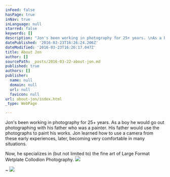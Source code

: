 ```yaml
---
inFeed: false
hasPage: true
inNav: true
inLanguage: null
starred: false
keywords: []
description: "Jon's been working in photography for 25+ years. \nAs a boy he would go out photographing with his father who was a painter. His father would use the photographs to paint his works. Jon learned how to use a camera from these early experiences, later, becoming very comfortable in many situations.\_"
datePublished: '2016-03-23T16:26:24.206Z'
dateModified: '2016-03-23T16:26:17.047Z'
title: About Jon
author: []
sourcePath: _posts/2016-03-22-about-jon.md
published: true
authors: []
publisher:
  name: null
  domain: null
  url: null
  favicon: null
url: about-jon/index.html
_type: WebPage

---
```

Jon's been working in photography for 25+ years. 
As a boy he would go out photographing with his father who was a painter. His father would use the photographs to paint his works. Jon learned how to use a camera from these early experiences, later, becoming very comfortable in many situations. 

Now, he specializes in (but not limited to) the fine art of Large Format Wetplate Collodion Photography.
![](https://s3-us-west-2.amazonaws.com/the-grid-img/p/ac0ddef69d19354c3d040754fe8c891b7f1057df.jpg)

~ ![](https://the-grid-user-content.s3-us-west-2.amazonaws.com/3177f194-6acd-4757-b0be-3e251e862fe3.jpg)
